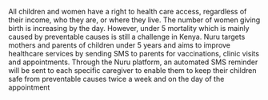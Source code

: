 All children and women have a right to health care access, regardless of their income, who they are, or where they live. The number of women giving birth is increasing by the day. However, under 5 mortality which is mainly caused by preventable causes is still a challenge in Kenya. Nuru targets mothers and parents of children under 5 years and aims to improve healthcare services by sending SMS to parents for vaccinations, clinic visits and appointments. Through the Nuru platform, an automated SMS reminder will be sent to each specific caregiver to enable them to keep their children safe from preventable causes twice a week and on the day of the appointment

